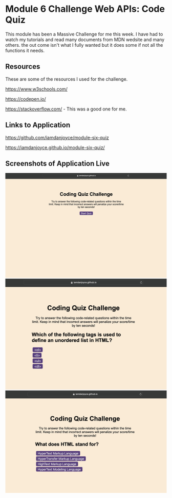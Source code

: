 # Module 6 Challenge Web APIs: Code Quiz

This module has been a Massive Challenge for me this week. I have had to watch my tutorials and read many documents from MDN wedsite and many others. the out come isn't what I fully wanted but it does some if not all the functions it needs.

## Resources

These are some of the resources I used for the challenge.

https://www.w3schools.com/

https://codepen.io/

https://stackoverflow.com/ - This was a good one for me.

## Links to Application
https://github.com/iamdanjoyce/module-six-quiz

https://iamdanjoyce.github.io/module-six-quiz/

## Screenshots of Application Live
 ![Screenshot](./assets/Screenshots/Screenshot%20.jpg)
 ![Screenshot 1](<assets/Screenshots/Screenshot 1.jpg>)
 ![Screenshot 2](<assets/Screenshots/Screenshot 2.jpg>)